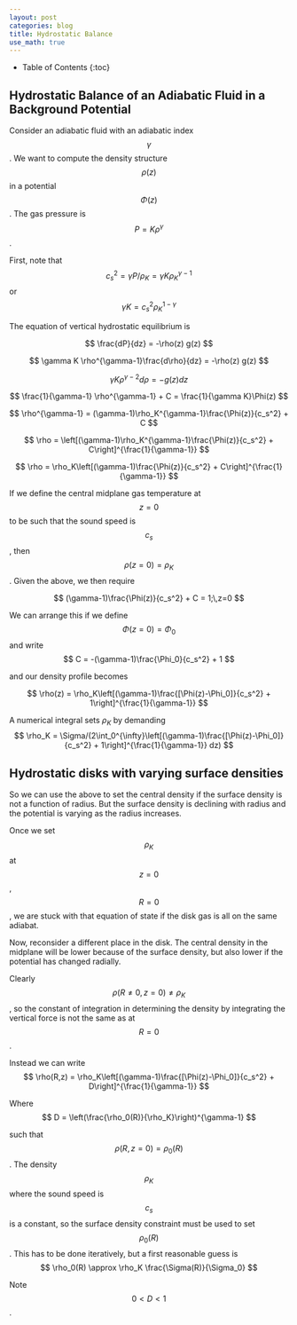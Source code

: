 ```yaml
---
layout: post
categories: blog
title: Hydrostatic Balance
use_math: true
---
```


* Table of Contents
{:toc}


## Hydrostatic Balance of an Adiabatic Fluid in a Background Potential

Consider an adiabatic fluid with an adiabatic index
$$ \gamma $$. We want to compute the density structure 
$$ \rho(z) $$ in a potential $$ \Phi(z) $$. The gas
pressure is $$ P = K \rho^{\gamma} $$.

First, note that
$$
c_s^2 = \gamma P /\rho_K = \gamma K \rho_K^{\gamma-1}
$$
or
$$
\gamma K = c_s^2 \rho_K^{1-\gamma}
$$

The equation of vertical hydrostatic equilibrium is

$$
\frac{dP}{dz} = -\rho(z) g(z)
$$

$$
\gamma K \rho^{\gamma-1}\frac{d\rho}{dz} = -\rho(z) g(z)
$$

$$
\gamma K \rho^{\gamma-2}d\rho = - g(z) dz
$$

$$
\frac{1}{\gamma-1} \rho^{\gamma-1} + C = \frac{1}{\gamma K}\Phi(z)
$$

$$
\rho^{\gamma-1} = (\gamma-1)\rho_K^{\gamma-1}\frac{\Phi(z)}{c_s^2} + C
$$


$$
\rho = \left[(\gamma-1)\rho_K^{\gamma-1}\frac{\Phi(z)}{c_s^2} + C\right]^{\frac{1}{\gamma-1}}
$$

$$
\rho = \rho_K\left[(\gamma-1)\frac{\Phi(z)}{c_s^2} + C\right]^{\frac{1}{\gamma-1}}
$$

If we define the central midplane gas temperature at $$z=0$$
to be such that the sound speed is $$c_s$$, then $$\rho(z=0)=\rho_K$$. Given the above, we then require

$$
(\gamma-1)\frac{\Phi(z)}{c_s^2} + C = 1;\,z=0
$$

We can arrange this if we define $$\Phi(z=0)=\Phi_0$$ and write
$$
C = -(\gamma-1)\frac{\Phi_0}{c_s^2} + 1
$$

and our density profile becomes

$$
\rho(z) = \rho_K\left[(\gamma-1)\frac{[\Phi(z)-\Phi_0]}{c_s^2} + 1\right]^{\frac{1}{\gamma-1}}
$$

A numerical integral sets $\rho_K$ by demanding
$$
\rho_K = \Sigma/(2\int_0^{\infty}\left[(\gamma-1)\frac{[\Phi(z)-\Phi_0]}{c_s^2} + 1\right]^{\frac{1}{\gamma-1}} dz)
$$

## Hydrostatic disks with varying surface densities

So we can use the above to set the central density if the surface density is not a function of radius. But the 
surface density is declining with radius and the potential is varying as the radius increases.

Once we set $$\rho_K$$ at $$z=0$$, $$R=0$$, we are stuck with that equation of state if the disk gas is all 
on the same adiabat.

Now, reconsider a different place in the disk. The central
density in the midplane will be lower because of the 
surface density, but also lower if the potential has changed radially.

Clearly $$\rho(R\ne 0,z=0)\ne\rho_K$$, so the constant
of integration in determining the density by integrating
the vertical force is not the same as at $$R=0$$.

Instead we can write  
$$
\rho(R,z) = \rho_K\left[(\gamma-1)\frac{[\Phi(z)-\Phi_0]}{c_s^2} + D\right]^{\frac{1}{\gamma-1}}
$$

Where
$$
D = \left(\frac{\rho_0(R)}{\rho_K}\right)^{\gamma-1}
$$

such that $$\rho(R,z=0) = \rho_0(R)$$.  The density
$$\rho_K$$ where the sound speed is $$c_s$$ is a constant, so the surface density constraint must
be used to set $$\rho_0(R)$$. This has to be done iteratively, but a first reasonable guess is
$$
\rho_0(R) \approx \rho_K \frac{\Sigma(R)}{\Sigma_0}
$$

Note $$0<D<1$$.

